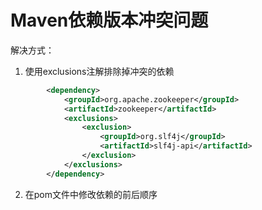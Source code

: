 # Maven依赖版本冲突问题

解决方式：

1. 使用exclusions注解排除掉冲突的依赖

```xml
        <dependency>
            <groupId>org.apache.zookeeper</groupId>
            <artifactId>zookeeper</artifactId>
            <exclusions>
                <exclusion>
                    <groupId>org.slf4j</groupId>
                    <artifactId>slf4j-api</artifactId>
                </exclusion>
            </exclusions>
        </dependency>
```



2. 在pom文件中修改依赖的前后顺序

